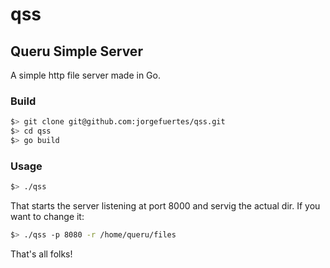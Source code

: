 # qss
## Queru Simple Server

A simple http file server made in Go.

### Build
```bash
$> git clone git@github.com:jorgefuertes/qss.git
$> cd qss
$> go build
```

### Usage
```bash
$> ./qss
```

That starts the server listening at port 8000 and servig the actual dir. If you want to change it:

```bash
$> ./qss -p 8080 -r /home/queru/files
```

That's all folks!


